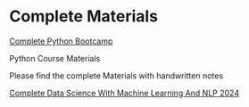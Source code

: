# Complete Materials


[Complete Python Bootcamp](https://github.com/krishnaik06/Complete-Python-Bootcamp)

Python Course Materials

Please find the complete Materials with handwritten notes

[Complete Data Science With Machine Learning And NLP 2024](https://github.com/krishnaik06/Complete-Data-Science-With-Machine-Learning-And-NLP-2024)


